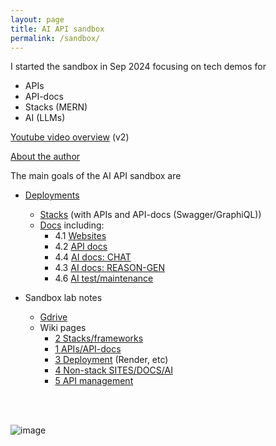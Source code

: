 ```yaml
---
layout: page
title: AI API sandbox
permalink: /sandbox/
---
```


I started the sandbox in Sep 2024 focusing on tech demos for 
  - APIs
  - API-docs
  - Stacks (MERN)
  - AI (LLMs) 


<!-- 
25.0310b ([Doc URLs](https://github.com/terrytaylorbonn/auxdrone/wiki/Main-doc-deployments)) ([Stack URLs](https://github.com/terrytaylorbonn/auxdrone/wiki/Stack-deployments)) ([Lab notes (Gdrive)](https://drive.google.com/drive/folders/1-Adawag9uA8_bq-hDF-nOuPYaRLz1eEO)) ([Git](https://github.com/terrytaylorbonn?tab=repositories)) -->


<!-- #### See also  -->
[Youtube video overview](https://www.youtube.com/watch?v=GA8k5JPQj0w) (v2)
<!-- - [AI concepts](https://github.com/terrytaylorbonn/auxdrone/wiki/AI-concepts) - [Sandbox as a tutorial series](https://github.com/terrytaylorbonn/auxdrone/wiki/Sandbox-as-a-tutorial-series) -->

[About the author](https://github.com/terrytaylorbonn/auxdrone/wiki/About-the-author)



The main goals of the AI API sandbox are

- [Deployments](https://github.com/terrytaylorbonn/auxdrone/wiki/Deployments)
  - [Stacks](https://github.com/terrytaylorbonn/auxdrone/wiki/Stack-deployments) (with APIs and API-docs (Swagger/GraphiQL))
  - [Docs](https://github.com/terrytaylorbonn/auxdrone/wiki/Main-doc-deployments) including: 
    - 4.1 [Websites](https://github.com/terrytaylorbonn/auxdrone/wiki/Website-deployments)
    - 4.2 [API docs](https://github.com/terrytaylorbonn/auxdrone/wiki/API-doc-deployments)
    - 4.4 [AI docs: CHAT](https://github.com/terrytaylorbonn/auxdrone/wiki/AI-docs) 
    - 4.3 [AI docs: REASON-GEN](https://github.com/terrytaylorbonn/auxdrone/wiki/AI-docs-reasoning-generate)
    - 4.6 [AI test/maintenance](https://github.com/terrytaylorbonn/auxdrone/wiki/AI-test-maintain)


- Sandbox lab notes 
  - [Gdrive](https://drive.google.com/drive/folders/1-Adawag9uA8_bq-hDF-nOuPYaRLz1eEO)
  - Wiki pages
    - [2 Stacks/frameworks](https://github.com/terrytaylorbonn/auxdrone/wiki/2-Stacks-and-frameworks)
    - [1 APIs/API-docs](https://github.com/terrytaylorbonn/auxdrone/wiki/1-APIs-and-API-docs) 
    - [3 Deployment](https://github.com/terrytaylorbonn/auxdrone/wiki/3-Deployment) (Render, etc)
    - [4 Non-stack SITES/DOCS/AI](https://github.com/terrytaylorbonn/auxdrone/wiki/4-Doc-sites)
    - [5 API management](https://github.com/terrytaylorbonn/auxdrone/wiki/5-API-management)

<!-- - Hands-on experience with a wide range of tools -->


<br><br>

![image](https://github.com/user-attachments/assets/187576ca-6ca9-41cc-9629-39a0db97581c)


